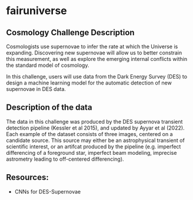 # fairuniverse 

## Cosmology Challenge Description

Cosmologists use supernovae to infer the rate at which the Universe is expanding. Discovering new supernovae will allow us to better constrain this measurement, as well as explore the emerging internal conflicts within the standard model of cosmology. 


In this challenge, users will use data from the Dark Energy Survey (DES) to design a machine learning model for the automatic detection of new supernovae in DES data. 

## Description of the data 

The data in this challenge was produced by the DES supernova transient detection pipeline (Kessler et al 2015), and updated by Ayyar et al (2022). Each example of the dataset consists of three images, centered on a candidate source. This source may either be an astrophysical transient of scientific interest, or an artifcat produced by the pipeline (e.g. imperfect differencing of a foreground star, imperfect beam modeling, imprecise astrometry leading to off-centered differencing). 


## Resources:

- CNNs for DES-Supernovae 
